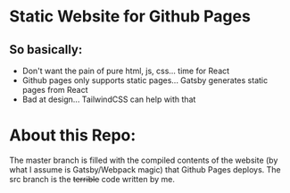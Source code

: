 # Static Website for Github Pages

## So basically:
* Don't want the pain of pure html, js, css... time for React
* Github pages only supports static pages... Gatsby generates static pages from React
* Bad at design... TailwindCSS can help with that

# About this Repo:
The master branch is filled with the compiled contents of the website (by what I assume is Gatsby/Webpack magic) that Github Pages deploys.
The src branch is the ~~terrible~~ code written by me.